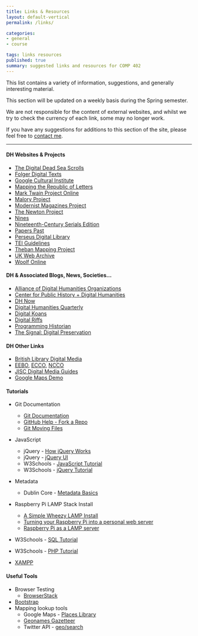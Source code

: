 ```yaml
---
title: Links & Resources
layout: default-vertical
permalink: /links/

categories:
- general
- course

tags: links resources
published: true
summary: suggested links and resources for COMP 402
---
```


This list contains a variety of information, suggestions, and generally interesting material.

This section will be updated on a weekly basis during the Spring semester.

We are not responsible for the content of external websites, and whilst we try to check the currency of each link, some may no longer work.

If you have any suggestions for additions to this section of the site, please feel free to [contact me](mailto:nhayward@luc.edu?subject=COMP402-Links).

***

#### DH Websites & Projects

* [The Digital Dead Sea Scrolls](http://dss.collections.imj.org.il/)
* [Folger Digital Texts](http://www.folgerdigitaltexts.org/)
* [Google Cultural Institute](http://www.google.com/culturalinstitute/#!home:page=1)
* [Mapping the Republic of Letters](https://republicofletters.stanford.edu/)
* [Mark Twain Project Online](http://www.marktwainproject.org/)
* [Malory Project](http://www.maloryproject.com)
* [Modernist Magazines Project](http://www.modernistmagazines.com)
* [The Newton Project](http://www.newtonproject.sussex.ac.uk/prism.php?id=1)
* [Nines](http://www.nines.org/)
* [Nineteenth-Century Serials Edition](http://www.ncse.ac.uk/index.html)
* [Papers Past](http://paperspast.natlib.govt.nz/cgi-bin/paperspast)
* [Perseus Digital Library](http://www.perseus.tufts.edu/hopper/)
* [TEI Guidelines](http://www.tei-c.org/release/doc/tei-p5-doc/en/html/)
* [Theban Mapping Project](http://www.thebanmappingproject.com/)
* [UK Web Archive](http://www.webarchive.org.uk/ukwa/)
* [Woolf Online](http://www.woolfonline.com)

#### DH & Associated Blogs, News, Societies...

* [Alliance of Digital Humanities Organizations](http://adho.org)
* [Center for Public History + Digital Humanities](http://csudigitalhumanities.org/blog/)
* [DH Now](http://digitalhumanitiesnow.org/)
* [Digital Humanities Quarterly](http://www.digitalhumanities.org/dhq/)
* [Digital Koans](http://digital-scholarship.org/digitalkoans/)
* [Digital Riffs](http://digitalriffs.blogspot.com/)
* [Programming Historian](http://programminghistorian.org/)
* [The Signal: Digital Preservation](http://blogs.loc.gov/digitalpreservation/)

#### DH Other Links

* [British Library Digital Media](http://www.bl.uk/)
* [EEBO](http://libraries.luc.edu/databases/database/891), [ECCO](http://libraries.luc.edu/databases/database/894), [NCCO](http://libraries.luc.edu/databases/database/1146)
* [JISC Digital Media Guides](http://www.jiscdigitalmedia.ac.uk/)
* [Google Maps Demo](http://www.ancientlives.com/google/maps/)

#### Tutorials

* Git Documentation
  * [Git Documentation](http://git-scm.com/doc)
  * [GitHub Help - Fork a Repo](https://help.github.com/articles/fork-a-repo/)
  * [Git Moving Files](http://githowto.com/moving_files)
* JavaScript
  * jQuery - [How jQuery Works](http://learn.jquery.com/about-jquery/how-jquery-works/)
  * jQuery - [jQuery UI](http://learn.jquery.com/jquery-ui/getting-started/)
  * W3Schools - [JavaScript Tutorial](http://www.w3schools.com/js/DEFAULT.asp)
  * W3Schools - [jQuery Tutorial](http://www.w3schools.com/jquery/default.asp)
* Metadata
  * Dublin Core - [Metadata Basics](http://dublincore.org/metadata-basics/)

* Raspberry Pi LAMP Stack Install
  * [A Simple Wheezy LAMP Install](http://elinux.org/RPi_A_Simple_Wheezy_LAMP_install)
  * [Turning your Raspberry Pi into a personal web server](http://www.instructables.com/id/Turning-your-Raspberry-Pi-into-a-personal-web-serv/?ALLSTEPS)
  * [Raspberry Pi as a LAMP server](http://www.element14.com/community/community/raspberry-pi/raspberrypi_projects/blog/2014/02/24/raspberry-pi-as-a-lamp-server)
* W3Schools - [SQL Tutorial](http://www.w3schools.com/sql/)
* W3Schools - [PHP Tutorial](http://www.w3schools.com/php/)
* [XAMPP](https://www.apachefriends.org/download.html)

#### Useful Tools

  * Browser Testing
    * [BrowserStack](http://www.browserstack.com/)
  * [Bootstrap](http://getbootstrap.com/)
  * Mapping lookup tools
    * Google Maps - [Places Library](https://developers.google.com/maps/documentation/javascript/places)
    * [Geonames Gazetteer](http://download.geonames.org/export/dump/)
    * Twitter API - [geo/search](https://dev.twitter.com/rest/reference/get/geo/search)
